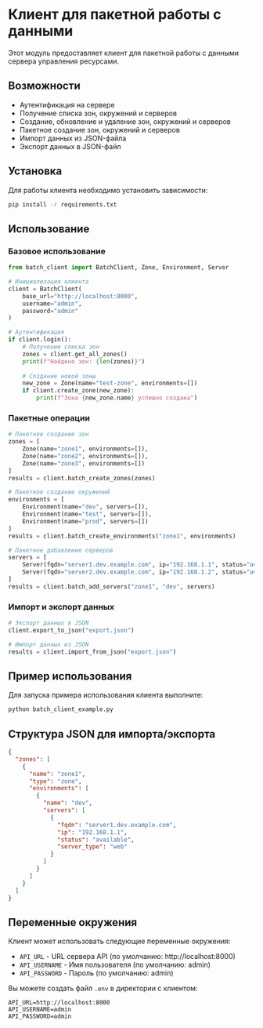 # Клиент для пакетной работы с данными

Этот модуль предоставляет клиент для пакетной работы с данными сервера управления ресурсами.

## Возможности

- Аутентификация на сервере
- Получение списка зон, окружений и серверов
- Создание, обновление и удаление зон, окружений и серверов
- Пакетное создание зон, окружений и серверов
- Импорт данных из JSON-файла
- Экспорт данных в JSON-файл

## Установка

Для работы клиента необходимо установить зависимости:

```bash
pip install -r requirements.txt
```

## Использование

### Базовое использование

```python
from batch_client import BatchClient, Zone, Environment, Server

# Инициализация клиента
client = BatchClient(
    base_url="http://localhost:8000",
    username="admin",
    password="admin"
)

# Аутентификация
if client.login():
    # Получение списка зон
    zones = client.get_all_zones()
    print(f"Найдено зон: {len(zones)}")
    
    # Создание новой зоны
    new_zone = Zone(name="test-zone", environments=[])
    if client.create_zone(new_zone):
        print(f"Зона {new_zone.name} успешно создана")
```

### Пакетные операции

```python
# Пакетное создание зон
zones = [
    Zone(name="zone1", environments=[]),
    Zone(name="zone2", environments=[]),
    Zone(name="zone3", environments=[])
]
results = client.batch_create_zones(zones)

# Пакетное создание окружений
environments = [
    Environment(name="dev", servers=[]),
    Environment(name="test", servers=[]),
    Environment(name="prod", servers=[])
]
results = client.batch_create_environments("zone1", environments)

# Пакетное добавление серверов
servers = [
    Server(fqdn="server1.dev.example.com", ip="192.168.1.1", status="available", server_type="web"),
    Server(fqdn="server2.dev.example.com", ip="192.168.1.2", status="available", server_type="db")
]
results = client.batch_add_servers("zone1", "dev", servers)
```

### Импорт и экспорт данных

```python
# Экспорт данных в JSON
client.export_to_json("export.json")

# Импорт данных из JSON
results = client.import_from_json("export.json")
```

## Пример использования

Для запуска примера использования клиента выполните:

```bash
python batch_client_example.py
```

## Структура JSON для импорта/экспорта

```json
{
  "zones": [
    {
      "name": "zone1",
      "type": "zone",
      "environments": [
        {
          "name": "dev",
          "servers": [
            {
              "fqdn": "server1.dev.example.com",
              "ip": "192.168.1.1",
              "status": "available",
              "server_type": "web"
            }
          ]
        }
      ]
    }
  ]
}
```

## Переменные окружения

Клиент может использовать следующие переменные окружения:

- `API_URL` - URL сервера API (по умолчанию: http://localhost:8000)
- `API_USERNAME` - Имя пользователя (по умолчанию: admin)
- `API_PASSWORD` - Пароль (по умолчанию: admin)

Вы можете создать файл `.env` в директории с клиентом:

```
API_URL=http://localhost:8000
API_USERNAME=admin
API_PASSWORD=admin
``` 